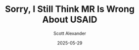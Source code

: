 ---
layout: podcast
title: "Sorry, I Still Think MR Is Wrong About USAID"
author: Scott Alexander
description: https://www.astralcodexten.com/p/sorry-i-still-think-mr-is-wrong-about
date: 2025-05-29
length: 5875136
duration: 1469
guid: sorry-i-still-think-mr-is-wrong-about
---